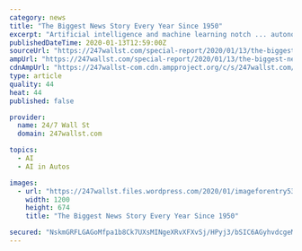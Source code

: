 ```yaml
---
category: news
title: "The Biggest News Story Every Year Since 1950"
excerpt: "Artificial intelligence and machine learning notch ... autonomous-car development company Waymo, and X, the company’s research and development division. In order to get Yugoslav forces out ..."
publishedDateTime: 2020-01-13T12:59:00Z
sourceUrl: "https://247wallst.com/special-report/2020/01/13/the-biggest-news-story-every-year-since-1950-2/7/"
ampUrl: "https://247wallst.com/special-report/2020/01/13/the-biggest-news-story-every-year-since-1950-2/amp/"
cdnAmpUrl: "https://247wallst-com.cdn.ampproject.org/c/s/247wallst.com/special-report/2020/01/13/the-biggest-news-story-every-year-since-1950-2/amp/"
type: article
quality: 44
heat: 44
published: false

provider:
  name: 24/7 Wall St
  domain: 247wallst.com

topics:
  - AI
  - AI in Autos

images:
  - url: "https://247wallst.files.wordpress.com/2020/01/imageforentry5310.jpg?w=1200"
    width: 1200
    height: 674
    title: "The Biggest News Story Every Year Since 1950"

secured: "NskmGRFLGAGoMfpa1b8Ck7UXsMINgeXRvXFXvSj/HPyj3/bSIC6AGyhvdcgeM51XCiK+4ukmIjmu6WCZkMyrgVJUiKRL2AN+h463uYzeQofPbqCX9OfynxSQN+MLkKzhABmHvNi1fhHW51oWV3GnWSlWI7Mh6F1b008X4ZFfDVKb2SN+CiVY8TCT8X2si8zNS0DznsMKpRmf7Q6+7j6vBSb4ggFHPq+XuMp+d/UFlEHhfme+8upEU2nWkdbhSUK4jxRU3LQEXrgtzsl2HnBOihNDe/SE/miwL4iHIDvjjxMyOmLe8L/E5EpYPDe+1Ox6;EoRrGYRDZzr4uUEgSOlIjw=="
---
```


